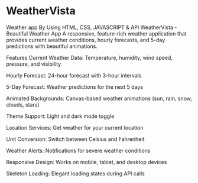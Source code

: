 # WeatherVista
Weather app By Using HTML, CSS, JAVASCRIPT &amp; API
WeatherVista - Beautiful Weather App
A responsive, feature-rich weather application that provides current weather conditions, hourly forecasts, and 5-day predictions with beautiful animations.

Features
Current Weather Data: Temperature, humidity, wind speed, pressure, and visibility

Hourly Forecast: 24-hour forecast with 3-hour intervals

5-Day Forecast: Weather predictions for the next 5 days

Animated Backgrounds: Canvas-based weather animations (sun, rain, snow, clouds, stars)

Theme Support: Light and dark mode toggle

Location Services: Get weather for your current location

Unit Conversion: Switch between Celsius and Fahrenheit

Weather Alerts: Notifications for severe weather conditions

Responsive Design: Works on mobile, tablet, and desktop devices

Skeleton Loading: Elegant loading states during API calls
